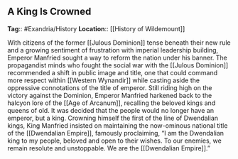 ## A King Is Crowned
**Tag**:: #Exandria/History
**Location**:: [[History of Wildemount]]

With citizens of the former [[Julous Dominion]] tense beneath their new rule and a growing sentiment of frustration with imperial leadership building, Emperor Manfried sought a way to reform the nation under his banner. The propagandist minds who fought the social war with the [[Julous Dominion]] recommended a shift in public image and title, one that could command more respect within [[Western Wynandir]] while casting aside the oppressive connotations of the title of emperor. Still riding high on the victory against the Dominion, Emperor Manfried harkened back to the halcyon lore of the [[Age of Arcanum]], recalling the beloved kings and queens of old. It was decided that the people would no longer have an emperor, but a king. Crowning himself the first of the line of Dwendalian kings, King Manfried insisted on maintaining the now-ominous national title of the [[Dwendalian Empire]], famously proclaiming, “I am the Dwendalian king to my people, beloved and open to their wishes. To our enemies, we remain resolute and unstoppable. We are the [[Dwendalian Empire]].”
